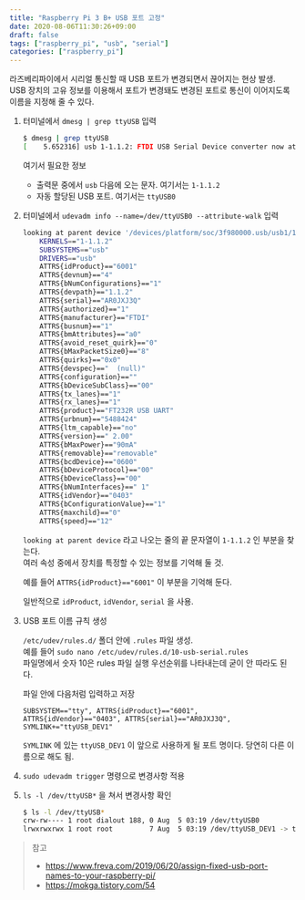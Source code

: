 ```yaml
---
title: "Raspberry Pi 3 B+ USB 포트 고정"
date: 2020-08-06T11:30:26+09:00
draft: false
tags: ["raspberry_pi", "usb", "serial"]
categories: ["raspberry_pi"]
---
```


라즈베리파이에서 시리얼 통신할 때 USB 포트가 변경되면서 끊어지는 현상 발생.  
USB 장치의 고유 정보를 이용해서 포트가 변경돼도 변경된 포트로 통신이 이어지도록 이름을 지정해 줄 수 있다.

1. 터미널에서 `dmesg | grep ttyUSB` 입력

   ```bash
   $ dmesg | grep ttyUSB
   [    5.652316] usb 1-1.1.2: FTDI USB Serial Device converter now attached to ttyUSB0
   ```

   여기서 필요한 정보

   - 출력문 중에서 `usb` 다음에 오는 문자. 여기서는 `1-1.1.2`
   - 자동 할당된 USB 포트. 여기서는 `ttyUSB0`

2. 터미널에서 `udevadm info --name=/dev/ttyUSB0 --attribute-walk` 입력

   ```bash {hl_lines=[5, 9, 32]}
   looking at parent device '/devices/platform/soc/3f980000.usb/usb1/1-1/1-1.1/1-1.1.2':
       KERNELS=="1-1.1.2"
       SUBSYSTEMS=="usb"
       DRIVERS=="usb"
       ATTRS{idProduct}=="6001"
       ATTRS{devnum}=="4"
       ATTRS{bNumConfigurations}=="1"
       ATTRS{devpath}=="1.1.2"
       ATTRS{serial}=="AR0JXJ3Q"
       ATTRS{authorized}=="1"
       ATTRS{manufacturer}=="FTDI"
       ATTRS{busnum}=="1"
       ATTRS{bmAttributes}=="a0"
       ATTRS{avoid_reset_quirk}=="0"
       ATTRS{bMaxPacketSize0}=="8"
       ATTRS{quirks}=="0x0"
       ATTRS{devspec}=="  (null)"
       ATTRS{configuration}==""
       ATTRS{bDeviceSubClass}=="00"
       ATTRS{tx_lanes}=="1"
       ATTRS{rx_lanes}=="1"
       ATTRS{product}=="FT232R USB UART"
       ATTRS{urbnum}=="5488424"
       ATTRS{ltm_capable}=="no"
       ATTRS{version}==" 2.00"
       ATTRS{bMaxPower}=="90mA"
       ATTRS{removable}=="removable"
       ATTRS{bcdDevice}=="0600"
       ATTRS{bDeviceProtocol}=="00"
       ATTRS{bDeviceClass}=="00"
       ATTRS{bNumInterfaces}==" 1"
       ATTRS{idVendor}=="0403"
       ATTRS{bConfigurationValue}=="1"
       ATTRS{maxchild}=="0"
       ATTRS{speed}=="12"
   ```

   `looking at parent device` 라고 나오는 줄의 끝 문자열이 `1-1.1.2` 인 부분을 찾는다.  
여러 속성 중에서 장치를 특정할 수 있는 정보를 기억해 둘 것.
   
   예를 들어 `ATTRS{idProduct}=="6001"` 이 부분을 기억해 둔다.
   
   일반적으로 `idProduct`, `idVendor`, `serial` 을 사용.
   
3. USB 포트 이름 규칙 생성
   
   `/etc/udev/rules.d/` 폴더 안에 `.rules` 파일 생성.  
   예를 들어 `sudo nano /etc/udev/rules.d/10-usb-serial.rules`  
   파일명에서 숫자 10은 rules 파일 실행 우선순위를 나타내는데 굳이 안 따라도 된다.
   
   파일 안에 다음처럼 입력하고 저장
   
   ```
   SUBSYSTEM=="tty", ATTRS{idProduct}=="6001", ATTRS{idVendor}=="0403", ATTRS{serial}=="AR0JXJ3Q", SYMLINK+="ttyUSB_DEV1"
   ```
   
   `SYMLINK` 에 있는 `ttyUSB_DEV1` 이 앞으로 사용하게 될 포트 명이다. 당연히 다른 이름으로 해도 됨.
   
4. `sudo udevadm trigger` 명령으로 변경사항 적용

5. `ls -l /dev/ttyUSB*` 을 쳐서 변경사항 확인

   ```bash
   $ ls -l /dev/ttyUSB*
   crw-rw---- 1 root dialout 188, 0 Aug  5 03:19 /dev/ttyUSB0
   lrwxrwxrwx 1 root root         7 Aug  5 03:19 /dev/ttyUSB_DEV1 -> ttyUSB0
   ```



> 참고
>
> - https://www.freva.com/2019/06/20/assign-fixed-usb-port-names-to-your-raspberry-pi/
> - https://mokga.tistory.com/54

